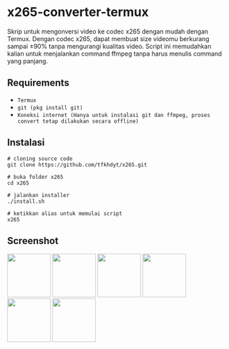 # x265-converter-termux
Skrip untuk mengonversi video ke codec x265 dengan mudah dengan Termux.
Dengan codec x265, dapat membuat size videomu berkurang sampai ±90% tanpa mengurangi kualitas video.
Script ini memudahkan kalian untuk menjalankan command ffmpeg tanpa harus menulis command yang panjang.

## Requirements
- `Termux`
- `git (pkg install git)`
- `Koneksi internet (Hanya untuk instalasi git dan ffmpeg, proses convert tetap dilakukan secara offline)`

## Instalasi
```Shell
# cloning source code
git clone https://github.com/tfkhdyt/x265.git

# buka folder x265
cd x265

# jalankan installer
./install.sh

# ketikkan alias untuk memulai script
x265
```

## Screenshot
<img src="https://i.postimg.cc/rmsCs9Jx/Screenshot-2021-01-06-22-19-12-32-84d3000e3f4017145260f7618db1d683.jpg" height="100"> <img src="https://i.postimg.cc/9QHpbZmH/Screenshot-2021-01-06-22-20-42-18-84d3000e3f4017145260f7618db1d683.jpg" height="100"> <img src="https://i.postimg.cc/CKF4T0nv/Screenshot-2021-01-06-22-21-10-11-84d3000e3f4017145260f7618db1d683.jpg" height="100"> <img src="https://i.postimg.cc/4d0v9hLM/Screenshot-2021-01-06-22-22-11-29-84d3000e3f4017145260f7618db1d683.jpg" height="100"> <img src="https://i.postimg.cc/Jz3Q200D/Screenshot-2021-01-06-22-22-18-95-84d3000e3f4017145260f7618db1d683.jpg" height="100"> <img src="https://i.postimg.cc/KjgPrvCY/Screenshot-2021-01-06-22-22-34-78-84d3000e3f4017145260f7618db1d683.jpg" height="100">
